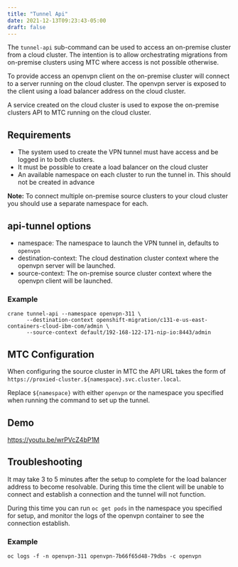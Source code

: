```yaml
---
title: "Tunnel Api"
date: 2021-12-13T09:23:43-05:00
draft: false
---
```


The `tunnel-api` sub-command can be used to access an on-premise cluster from a cloud cluster. The intention is to allow orchestrating migrations from on-premise clusters using MTC where access is not possible otherwise.

To provide access an openvpn client on the on-premise cluster will connect to a server running on the cloud cluster. The openvpn server is exposed to the client using a load balancer address on the cloud cluster. 

A service created on the cloud cluster is used to expose the on-premise clusters API to MTC running on the cloud cluster.

## Requirements

- The system used to create the VPN tunnel must have access and be logged in to both clusters.
- It must be possible to create a load balancer on the cloud cluster
- An available namespace on each cluster to run the tunnel in. This should not be created in advance

<b>Note:</b> To connect multiple on-premise source clusters to your cloud cluster you should use a separate namespace for each.

## api-tunnel options

- namespace: The namespace to launch the VPN tunnel in, defaults to `openvpn`
- destination-context: The cloud destination cluster context where the openvpn server will be launched. 
- source-context: The on-premise source cluster context where the openvpn client will be launched.

### Example

```
crane tunnel-api --namespace openvpn-311 \
      --destination-context openshift-migration/c131-e-us-east-containers-cloud-ibm-com/admin \
      --source-context default/192-168-122-171-nip-io:8443/admin
```

## MTC Configuration
When configuring the source cluster in MTC the API URL takes the form of `https://proxied-cluster.${namespace}.svc.cluster.local`. 

Replace `${namespace}` with either `openvpn` or the namespace you specified when running the command to set up the tunnel.

## Demo
https://youtu.be/wrPVcZ4bP1M

## Troubleshooting
It may take 3 to 5 minutes after the setup to complete for the load balancer address to become resolvable. During this time the client will be unable to connect and establish a connection and the tunnel will not function.

During this time you can run `oc get pods` in the namespace you specified for setup, and monitor the logs of the openvpn container to see the connection establish.

### Example
`oc logs -f -n openvpn-311 openvpn-7b66f65d48-79dbs -c openvpn`

